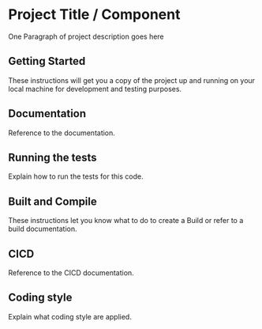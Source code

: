 # Project Title / Component

One Paragraph of project description goes here

## Getting Started

These instructions will get you a copy of the project up and running on your local machine for development and testing purposes.

## Documentation  

Reference to the documentation.

## Running the tests

Explain how to run the tests for this code.

## Built and Compile 

These instructions let you know what to do to create a Build or refer to a build documentation. 

## CICD  

Reference to the CICD documentation.

## Coding style

Explain what coding style are applied.
